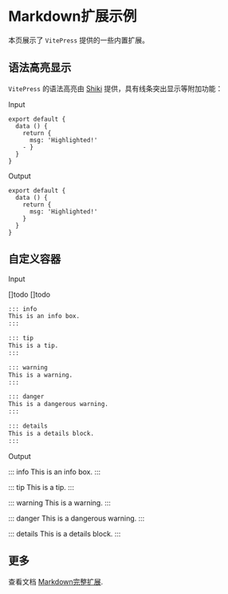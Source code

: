# Markdown扩展示例

本页展示了 `VitePress` 提供的一些内置扩展。

## 语法高亮显示

`VitePress` 的语法高亮由 [Shiki](https://github.com/shikijs/shiki) 提供，具有线条突出显示等附加功能：

Input

```js{4}
export default {
  data () {
    return {
      msg: 'Highlighted!'
    - }
  }
}
```

Output

```js{4}
export default {
  data () {
    return {
      msg: 'Highlighted!'
    }
  }
}
```

## 自定义容器

Input

[]todo
[]todo
  
```md
::: info
This is an info box.
:::

::: tip
This is a tip.
:::

::: warning
This is a warning.
:::

::: danger
This is a dangerous warning.
:::

::: details
This is a details block.
:::
```

Output

::: info
This is an info box.
:::

::: tip
This is a tip.
:::

::: warning
This is a warning.
:::

::: danger
This is a dangerous warning.
:::

::: details
This is a details block.
:::

## 更多

查看文档 [Markdown完整扩展](https://vitepress.dev/guide/markdown).
